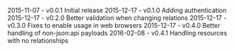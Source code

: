 2015-11-07 - v0.0.1 Initial release
2015-12-17 - v0.1.0 Adding authentication
2015-12-17 - v0.2.0 Better validation when changing relations
2015-12-17 - v0.3.0 Fixes to enable usage in web browsers
2015-12-17 - v0.4.0 Better handling of non-json:api payloads
2016-02-08 - v0.4.1 Handling resources with no relationships
